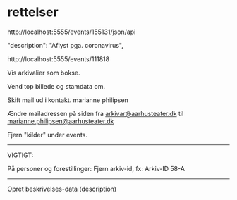 # rettelser

http://localhost:5555/events/155131/json/api

"description": "Aflyst pga. coronavirus",

http://localhost:5555/events/111818

Vis arkivalier som bokse. 

Vend top billede og stamdata om. 

Skift mail ud i kontakt. marianne philipsen

Ændre mailadressen på siden fra arkivar@aarhusteater.dk til marianne.philipsen@aarhusteater.dk

Fjern "kilder" under events.

--- 


VIGTIGT:

På personer og forestillinger: 
Fjern arkiv-id, fx: Arkiv-ID 58-A

---

Opret beskrivelses-data (description)